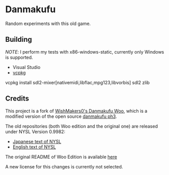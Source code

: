 # Danmakufu
Random experiments with this old game.

## Building
*NOTE*: I perform my tests with x86-windows-static, currently only Windows is supported.

- Visual Studio
- [vcpkg](https://github.com/microsoft/vcpkg)

vcpkg install sdl2-mixer[nativemidi,libflac,mpg123,libvorbis] sdl2 zlib

## Credits
This project is a fork of [WishMakers0's Danmakufu Woo](https://github.com/WishMakers0/Danmakufu-Woo-Edition),
which is a modified version of the open source [danmakufu ph3](https://touhougc.web.fc2.com/products/th_dnh_ph3.html).


The old repositories (both Woo edition and the original one) are released under NYSL Version 0.9982:
- [Japanese text of NYSL](http://www.kmonos.net/nysl/)
- [English text of NYSL](http://www.kmonos.net/nysl/index.en.html)


The original README of Woo Edition is available [here](https://github.com/arves100/danmakufu/READMEORIGINAL.MD)

A new license for this changes is currently not selected.
